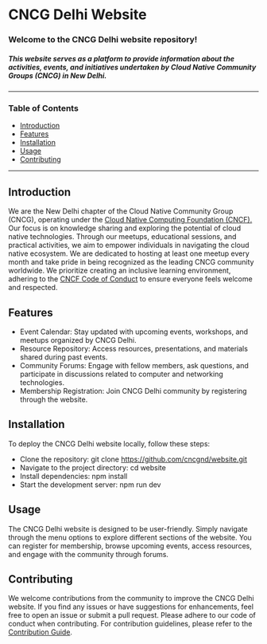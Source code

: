 
#  CNCG Delhi Website                                                                                                                                        

### Welcome to the CNCG Delhi website repository!
 ##### This website serves as a platform to provide information about the activities, events, and initiatives undertaken by Cloud Native Community Groups (CNCG) in New Delhi.
---
### Table of Contents
* [Introduction](#introduction)
* [Features](#features)
* [Installation](#installation)
* [Usage](#usage)
* [Contributing](#contribution)
<!-- License -->
---
## Introduction  <a name="introduction"></a>
We are the New Delhi chapter of the Cloud Native Community Group (CNCG), operating under the [Cloud Native Computing Foundation (CNCF).](http://cncf.io/) Our focus is on knowledge sharing and exploring the potential of cloud native technologies. Through our meetups, educational sessions, and practical activities, we aim to empower individuals in navigating the cloud native ecosystem. We are dedicated to hosting at least one meetup every month and take pride in being recognized as the leading CNCG community worldwide. We prioritize creating an inclusive learning environment, adhering to the [CNCF Code of Conduct](https://www.cncf.io/conduct/) to ensure everyone feels welcome and respected.

## Features <a name="features"></a>
* Event Calendar: Stay updated with upcoming events, workshops, and meetups organized by CNCG Delhi.
* Resource Repository: Access resources, presentations, and materials shared during past events.
* Community Forums: Engage with fellow members, ask questions, and participate in discussions related to computer and networking technologies.
* Membership Registration: Join CNCG Delhi community by registering through the website.
##  Installation <a name="installation"></a>
To deploy the CNCG Delhi website locally, follow these steps:

* Clone the repository: git clone https://github.com/cncgnd/website.git
* Navigate to the project directory: cd website
* Install dependencies: npm install
* Start the development server: npm run dev
## Usage <a name="usage"></a>
The CNCG Delhi website is designed to be user-friendly. Simply navigate through the menu options to explore different sections of the website. You can register for membership, browse upcoming events, access resources, and engage with the community through forums.

## Contributing <a name="contribution"></a>
We welcome contributions from the community to improve the CNCG Delhi website. If you find any issues or have suggestions for enhancements, feel free to open an issue or submit a pull request. Please adhere to our code of conduct when contributing.
For contribution guidelines, please refer to the [Contribution Guide](./contribution.md).
